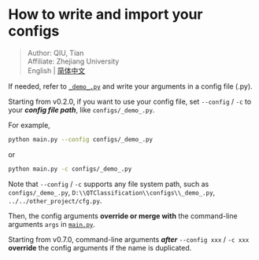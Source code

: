# How to write and import your configs

> Author: QIU, Tian  
> Affiliate: Zhejiang University  
> English | [简体中文](README_zh-CN.md)

If needed, refer to [`_demo_.py`](_demo_.py) and write your arguments in a config file (.py).

Starting from v0.2.0, if you want to use your config file, set `--config` / `-c` to your **_config file path_**,
like `configs/_demo_.py`.

For example,

```bash
python main.py --config configs/_demo_.py
```

or

```bash
python main.py -c configs/_demo_.py
```

Note that `--config` / `-c` supports any file system path, such as `configs/_demo_.py`,
`D:\\QTClassification\\configs\\_demo_.py`, `../../other_project/cfg.py`.

Then, the config arguments **override or merge with** the command-line arguments `args` 
in [`main.py`](../main.py).

Starting from v0.7.0, command-line arguments **_after_** `--config xxx` / `-c xxx` **override** the config arguments if 
the name is duplicated. 
